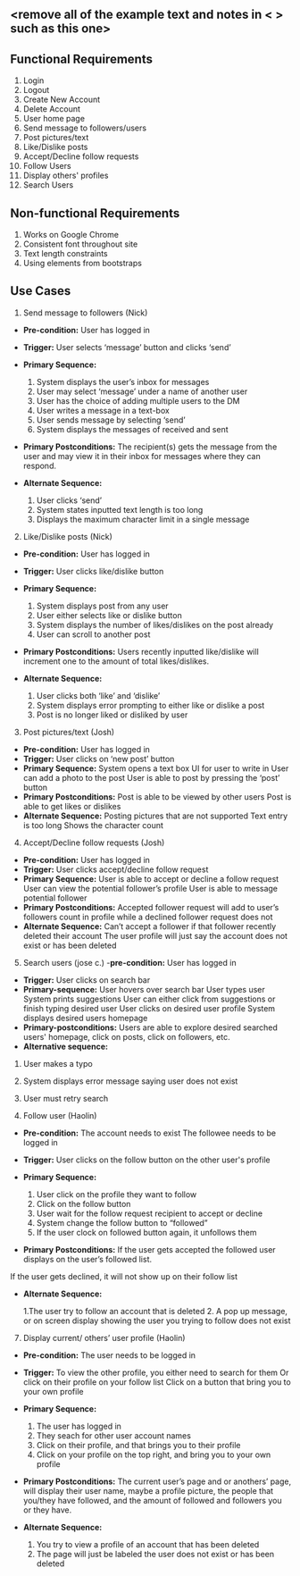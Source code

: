 ## <remove all of the example text and notes in < > such as this one>

## Functional Requirements

1. Login
2. Logout
3. Create New Account
4. Delete Account
5. User home page
6. Send message to followers/users
7. Post pictures/text
8. Like/Dislike posts
9. Accept/Decline follow requests
10. Follow Users
11. Display others' profiles
12. Search Users

## Non-functional Requirements

1. Works on Google Chrome
2. Consistent font throughout site
3. Text length constraints
4. Using elements from bootstraps

## Use Cases

1. Send message to followers (Nick)
- **Pre-condition:** User has logged in
- **Trigger:** User selects ‘message’ button and clicks ‘send’
 
- **Primary Sequence:**
  
  1. System displays the user’s inbox for messages
  2.  User may select ‘message’ under a name of another user
  3.  User has the choice of adding multiple users to the DM
  4. User writes a message in a text-box
  5. User sends message by selecting ‘send’
  6. System displays the messages of received and sent
 
- **Primary Postconditions:** <can be a list or short description> 
The recipient(s) gets the message from the user and may view it in their inbox for messages where they can respond.
 
- **Alternate Sequence:** <you can have more than one alternate sequence to describe multiple issues that may arise>
  
  1. User clicks ‘send’
  2. System states inputted text length is too long
  3. Displays the maximum character limit in a single message
  
 
 
2. Like/Dislike posts (Nick)
- **Pre-condition:** User has logged in
- **Trigger:** User clicks like/dislike button
 
- **Primary Sequence:**
  
  1.  System displays post from any user
  2.  User either selects like or dislike button
  3.  System displays the number of likes/dislikes on the post already
  4.  User can scroll to another post
 
- **Primary Postconditions:** <can be a list or short description> 
Users recently inputted like/dislike will increment one to the amount of total likes/dislikes.
 
- **Alternate Sequence:** <you can have more than one alternate sequence to describe multiple issues that may arise>
  
  1. User clicks both ‘like’ and ‘dislike’
  2. System displays error prompting to either like or dislike a post
  3. Post is no longer liked or disliked by user
 
 
3. Post pictures/text (Josh)
- **Pre-condition:** User has logged in
- **Trigger:** User clicks on ‘new post’ button 
- **Primary Sequence:** 
System opens a text box UI for user to write in
User can add a photo to the post
User is able to post by pressing the ‘post’ button
- **Primary Postconditions:**
Post is able to be viewed by other users
Post is able to get likes or dislikes
 - **Alternate Sequence:**
Posting pictures that are not supported
Text entry is too long 
Shows the character count 
 
4. Accept/Decline follow requests (Josh)
- **Pre-condition:** User has logged in
- **Trigger:** User clicks accept/decline follow request
- **Primary Sequence:** 
User is able to accept or decline a follow request
User can view the potential follower’s profile
User is able to message potential follower
- **Primary Postconditions:** Accepted follower request will add to user’s followers count in profile while a  declined follower request does not
 - **Alternate Sequence:**
Can’t accept a follower if that follower recently deleted their account
The user profile will just say the account does not exist or has been deleted
 
 
 
 
 
 
 
 
5. Search users (jose c.)
-**pre-condition:**  User has logged in
- **Trigger:** User clicks on search bar
- **Primary-sequence:** 
User hovers over search bar
User types user
System prints suggestions
User can either click from suggestions or finish typing desired user
User clicks on desired user profile
System displays desired users homepage
- **Primary-postconditions:** Users are able to explore desired searched users' homepage, click on posts, click on followers, etc.
- **Alternative sequence:**
1. User makes a typo
2. System displays error message saying user does not exist
3. User must retry search
 
6. Follow user (Haolin)
- **Pre-condition:** <can be a list or short description> 
The account needs to exist 
The followee needs to be logged in 

- **Trigger:** <can be a list or short description> 
User clicks on the follow button on the other user's profile 

- **Primary Sequence:**
  
  1. User click on the profile they want to follow 
  2. Click on the follow button 
  3. User wait for the follow request recipient to accept or decline
  4. System change the follow button to “followed”
  5. If the user clock on followed button again, it unfollows them

- **Primary Postconditions:** <can be a list or short description> 
If the user gets accepted the followed user displays on the user’s followed list.

If the user gets declined, it will not show up on their follow list

- **Alternate Sequence:** <you can have more than one alternate sequence to describe multiple issues that may arise>

  1.The user try to follow an account that is deleted
  2. A pop up message, or on screen display showing the user you trying to follow does not exist



7. Display current/ others’ user profile (Haolin)
- **Pre-condition:** 
The user needs to be logged in 


- **Trigger:** <can be a list or short description> 
To view the other profile, you either need to search for them 
Or click on their profile on your follow list 
Click on a button that bring you to your own profile

- **Primary Sequence:**
  
  1. The user has logged in 
  2. They seach for other user account names 
  3. Click on their profile, and that brings you to their profile 
  4. Click on your profile on the top right, and bring you to your own profile

- **Primary Postconditions:** 
The current user’s page and or anothers’ page, will display their user name, maybe a profile picture, the people that you/they have followed, and the amount of followed and followers you or they have. 


- **Alternate Sequence:** <you can have more than one alternate sequence to describe multiple issues that may arise>
  
  1. You try to view a profile of an account that has been deleted
  2. The page will just be labeled the user does not exist or has been deleted

